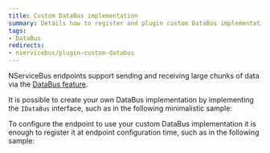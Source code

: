 ```yaml
---
title: Custom DataBus implementation
summary: Details how to register and plugin custom DataBus implementation into an endpoint.
tags:
- DataBus
redirects:
- nservicebus/plugin-custom-databus
---
```


NServiceBus endpoints support sending and receiving large chunks of data via the [DataBus feature](databus.md).

It is possible to create your own DataBus implementation by implementing the `IDataBus` interface, such as in the following minimalistic sample:

<!-- import CustomDataBus -->

To configure the endpoint to use your custom DataBus implementation it is enough to register it at endpoint configuration time, such as in the following sample:

<!-- import PluginCustomDataBusV5 -->
